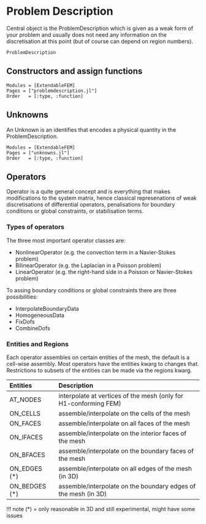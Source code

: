 
# Problem Description


Central object is the ProblemDescription which is given as a weak form of your problem and usually does not need any information on the discretisation at this point (but of course can depend on region numbers).

```@docs
ProblemDescription
```
## Constructors and assign functions

```@autodocs
Modules = [ExtendableFEM]
Pages = ["problemdescription.jl"]
Order   = [:type, :function]
```


## Unknowns

An Unknown is an identifies that encodes a physical quantity in the ProblemDescription.

```@autodocs
Modules = [ExtendableFEM]
Pages = ["unknowns.jl"]
Order   = [:type, :function]
```


## Operators

Operator is a quite general concept and is everything that makes modifications
to the system matrix, hence classical represenations of weak discretisations of differential operators,
penalisations for boundary conditions or global constraints, or stabilisation terms.

### Types of operators

The three most important operator classes are:
- NonlinearOperator (e.g. the convection term in a Navier-Stokes problem)
- BilinearOperator (e.g. the Laplacian in a Poisson problem)
- LinearOperator (e.g. the right-hand side in a Poisson or Navier-Stokes problem)

To assing boundary conditions or global constraints there are three possibilities:
- InterpolateBoundaryData
- HomogeneousData
- FixDofs
- CombineDofs




### Entities and Regions

Each operator assembles on certain entities of the mesh, the default is a cell-wise
assembly. Most operators have the entities kwarg to changes that. Restrictions to subsets
of the entities can be made via the regions kwarg.

| Entities         | Description                                                      |
| :--------------- | :--------------------------------------------------------------- |
| AT_NODES         | interpolate at vertices of the mesh (only for H1-conforming FEM) |
| ON_CELLS         | assemble/interpolate on the cells of the mesh                  |
| ON_FACES         | assemble/interpolate on all faces of the mesh                  |
| ON_IFACES        | assemble/interpolate on the interior faces of the mesh         |
| ON_BFACES        | assemble/interpolate on the boundary faces of the mesh         |
| ON_EDGES (*)     | assemble/interpolate on all edges of the mesh (in 3D)          |
| ON_BEDGES (*)    | assemble/interpolate on the boundary edges of the mesh (in 3D) |

!!! note
    (*) = only reasonable in 3D and still experimental, might have some issues
